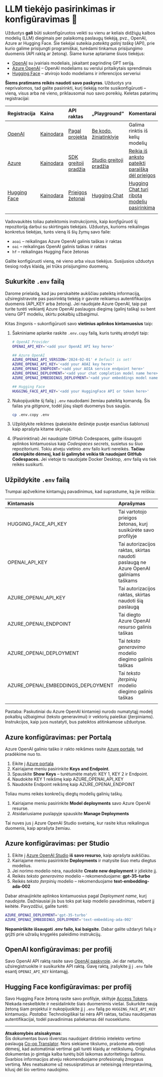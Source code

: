 <!--
CO_OP_TRANSLATOR_METADATA:
{
  "original_hash": "49ededa179004ea998664c780fbeac39",
  "translation_date": "2025-08-26T20:14:13+00:00",
  "source_file": "00-course-setup/03-providers.md",
  "language_code": "lt"
}
-->
# LLM tiekėjo pasirinkimas ir konfigūravimas 🔑

Užduotys **gali** būti sukonfigūruotos veikti su vienu ar keliais didžiųjų kalbos modelių (LLM) diegimais per palaikomą paslaugų tiekėją, pvz., OpenAI, Azure ar Hugging Face. Šie tiekėjai suteikia _pateiktą galinį tašką_ (API), prie kurio galime prisijungti programiškai, turėdami tinkamus prisijungimo duomenis (API raktą ar žetoną). Šiame kurse aptariame šiuos tiekėjus:

 - [OpenAI](https://platform.openai.com/docs/models?WT.mc_id=academic-105485-koreyst) su įvairiais modeliais, įskaitant pagrindinę GPT seriją.
 - [Azure OpenAI](https://learn.microsoft.com/azure/ai-services/openai/?WT.mc_id=academic-105485-koreyst) – OpenAI modeliams su verslui pritaikytais sprendimais
 - [Hugging Face](https://huggingface.co/docs/hub/index?WT.mc_id=academic-105485-koreyst) – atvirojo kodo modeliams ir inferencijos serveriui

**Šiems pratimams reikės naudoti savo paskyras**. Užduotys yra neprivalomos, tad galite pasirinkti, kurį tiekėją norite susikonfigūruoti – vieną, visus arba nė vieno, priklausomai nuo savo poreikių. Keletas patarimų registracijai:

| Registracija | Kaina | API raktas | „Playground“ | Komentarai |
|:---|:---|:---|:---|:---|
| [OpenAI](https://platform.openai.com/signup?WT.mc_id=academic-105485-koreyst)| [Kainodara](https://openai.com/pricing#language-models?WT.mc_id=academic-105485-koreyst)| [Pagal projektą](https://platform.openai.com/api-keys?WT.mc_id=academic-105485-koreyst) | [Be kodo, žiniatinklyje](https://platform.openai.com/playground?WT.mc_id=academic-105485-koreyst) | Galima rinktis iš kelių modelių |
| [Azure](https://aka.ms/azure/free?WT.mc_id=academic-105485-koreyst)| [Kainodara](https://azure.microsoft.com/pricing/details/cognitive-services/openai-service/?WT.mc_id=academic-105485-koreyst)| [SDK greitoji pradžia](https://learn.microsoft.com/azure/ai-services/openai/quickstart?WT.mc_id=academic-105485-koreyst)| [Studio greitoji pradžia](https://learn.microsoft.com/azure/ai-services/openai/quickstart?WT.mc_id=academic-105485-koreyst) |  [Reikia iš anksto pateikti paraišką dėl prieigos](https://learn.microsoft.com/azure/ai-services/openai/?WT.mc_id=academic-105485-koreyst)|
| [Hugging Face](https://huggingface.co/join?WT.mc_id=academic-105485-koreyst) | [Kainodara](https://huggingface.co/pricing) | [Prieigos žetonai](https://huggingface.co/docs/hub/security-tokens?WT.mc_id=academic-105485-koreyst) | [Hugging Chat](https://huggingface.co/chat/?WT.mc_id=academic-105485-koreyst)| [Hugging Chat turi ribotą modelių pasirinkimą](https://huggingface.co/chat/models?WT.mc_id=academic-105485-koreyst) |
| | | | | |

Vadovaukitės toliau pateiktomis instrukcijomis, kaip _konfigūruoti_ šį repozitoriją darbui su skirtingais tiekėjais. Užduotys, kurioms reikalingas konkretus tiekėjas, turės vieną iš šių žymų savo faile:

- `aoai` – reikalingas Azure OpenAI galinis taškas ir raktas
- `oai` – reikalingas OpenAI galinis taškas ir raktas
- `hf` – reikalingas Hugging Face žetonas

Galite konfigūruoti vieną, nė vieno arba visus tiekėjus. Susijusios užduotys tiesiog rodys klaidą, jei trūks prisijungimo duomenų.

## Sukurkite `.env` failą

Darome prielaidą, kad jau perskaitėte aukščiau pateiktą informaciją, užsiregistravote pas pasirinktą tiekėją ir gavote reikiamus autentifikacijos duomenis (API_KEY arba žetoną). Jei naudojate Azure OpenAI, taip pat turite turėti veikiantį Azure OpenAI paslaugos diegimą (galinį tašką) su bent vienu GPT modeliu, skirtu pokalbių užbaigimui.

Kitas žingsnis – sukonfigūruoti savo **vietinius aplinkos kintamuosius** taip:

1. Šakniniame aplanke raskite `.env.copy` failą, kuris turėtų atrodyti taip:

   ```bash
   # OpenAI Provider
   OPENAI_API_KEY='<add your OpenAI API key here>'

   ## Azure OpenAI
   AZURE_OPENAI_API_VERSION='2024-02-01' # Default is set!
   AZURE_OPENAI_API_KEY='<add your AOAI key here>'
   AZURE_OPENAI_ENDPOINT='<add your AOIA service endpoint here>'
   AZURE_OPENAI_DEPLOYMENT='<add your chat completion model name here>' 
   AZURE_OPENAI_EMBEDDINGS_DEPLOYMENT='<add your embeddings model name here>'

   ## Hugging Face
   HUGGING_FACE_API_KEY='<add your HuggingFace API or token here>'
   ```

2. Nukopijuokite šį failą į `.env` naudodami žemiau pateiktą komandą. Šis failas yra _gitignore_, todėl jūsų slapti duomenys bus saugūs.

   ```bash
   cp .env.copy .env
   ```

3. Užpildykite reikšmes (pakeiskite dešinėje pusėje esančius šablonus) kaip aprašyta kitame skyriuje.

4. (Pasirinktinai) Jei naudojate GitHub Codespaces, galite išsaugoti aplinkos kintamuosius kaip _Codespaces secrets_, susietus su šiuo repozitoriumi. Tokiu atveju vietinio .env failo kurti nereikės. **Tačiau atkreipkite dėmesį, kad ši galimybė veikia tik naudojant GitHub Codespaces.** Jei vietoje to naudojate Docker Desktop, .env failą vis tiek reikės susikurti.

## Užpildykite `.env` failą

Trumpai apžvelkime kintamųjų pavadinimus, kad suprastume, ką jie reiškia:

| Kintamasis  | Aprašymas  |
| :--- | :--- |
| HUGGING_FACE_API_KEY | Tai vartotojo prieigos žetonas, kurį susikūrėte savo profilyje |
| OPENAI_API_KEY | Tai autorizacijos raktas, skirtas naudoti paslaugą ne Azure OpenAI galiniams taškams |
| AZURE_OPENAI_API_KEY | Tai autorizacijos raktas, skirtas naudoti šią paslaugą |
| AZURE_OPENAI_ENDPOINT | Tai diegto Azure OpenAI resurso galinis taškas |
| AZURE_OPENAI_DEPLOYMENT | Tai _teksto generavimo_ modelio diegimo galinis taškas |
| AZURE_OPENAI_EMBEDDINGS_DEPLOYMENT | Tai _teksto įterpinių_ modelio diegimo galinis taškas |
| | |

Pastaba: Paskutiniai du Azure OpenAI kintamieji nurodo numatytąjį modelį pokalbių užbaigimui (teksto generavimui) ir vektorių paieškai (įterpiniams). Instrukcijos, kaip juos nustatyti, bus pateiktos atitinkamose užduotyse.

## Azure konfigūravimas: per Portalą

Azure OpenAI galinio taško ir rakto reikšmes rasite [Azure portale](https://portal.azure.com?WT.mc_id=academic-105485-koreyst), tad pradėkime nuo to.

1. Eikite į [Azure portalą](https://portal.azure.com?WT.mc_id=academic-105485-koreyst)
1. Kairiajame meniu pasirinkite **Keys and Endpoint**.
1. Spauskite **Show Keys** – turėtumėte matyti: KEY 1, KEY 2 ir Endpoint.
1. Naudokite KEY 1 reikšmę kaip AZURE_OPENAI_API_KEY
1. Naudokite Endpoint reikšmę kaip AZURE_OPENAI_ENDPOINT

Toliau mums reikės konkrečių diegtų modelių galinių taškų.

1. Kairiajame meniu pasirinkite **Model deployments** savo Azure OpenAI resurse.
1. Atsidariusiame puslapyje spauskite **Manage Deployments**

Tai nuves jus į Azure OpenAI Studio svetainę, kur rasite kitus reikalingus duomenis, kaip aprašyta žemiau.

## Azure konfigūravimas: per Studio

1. Eikite į [Azure OpenAI Studio](https://oai.azure.com?WT.mc_id=academic-105485-koreyst) **iš savo resurso**, kaip aprašyta aukščiau.
1. Kairiajame meniu pasirinkite **Deployments** ir matysite šiuo metu diegtus modelius.
1. Jei norimo modelio nėra, naudokite **Create new deployment** ir įdiekite jį.
1. Reikės _teksto generavimo_ modelio – rekomenduojame: **gpt-35-turbo**
1. Reikės _teksto įterpinių_ modelio – rekomenduojame **text-embedding-ada-002**

Dabar atnaujinkite aplinkos kintamuosius pagal _Deployment name_, kurį naudojote. Dažniausiai jis bus toks pat kaip modelio pavadinimas, nebent jį keitėte. Pavyzdžiui, galite turėti:

```bash
AZURE_OPENAI_DEPLOYMENT='gpt-35-turbo'
AZURE_OPENAI_EMBEDDINGS_DEPLOYMENT='text-embedding-ada-002'
```

**Nepamirškite išsaugoti .env failo, kai baigsite**. Dabar galite uždaryti failą ir grįžti prie užrašų knygelės paleidimo instrukcijų.

## OpenAI konfigūravimas: per profilį

Savo OpenAI API raktą rasite savo [OpenAI paskyroje](https://platform.openai.com/api-keys?WT.mc_id=academic-105485-koreyst). Jei dar neturite, užsiregistruokite ir susikurkite API raktą. Gavę raktą, įrašykite jį į `.env` faile esantį `OPENAI_API_KEY` kintamąjį.

## Hugging Face konfigūravimas: per profilį

Savo Hugging Face žetoną rasite savo profilyje, skiltyje [Access Tokens](https://huggingface.co/settings/tokens?WT.mc_id=academic-105485-koreyst). Niekada neskelbkite ir nesidalinkite šiais duomenimis viešai. Sukurkite naują žetoną šiam projektui ir nukopijuokite jį į `.env` failą po `HUGGING_FACE_API_KEY` kintamuoju. _Pastaba:_ Technologiškai tai nėra API raktas, tačiau naudojamas autentifikacijai, todėl pavadinimas paliekamas dėl nuoseklumo.

---

**Atsakomybės atsisakymas**:  
Šis dokumentas buvo išverstas naudojant dirbtinio intelekto vertimo paslaugą [Co-op Translator](https://github.com/Azure/co-op-translator). Nors siekiame tikslumo, prašome atkreipti dėmesį, kad automatiniai vertimai gali turėti klaidų ar netikslumų. Originalus dokumentas jo gimtąja kalba turėtų būti laikomas autoritetingu šaltiniu. Svarbios informacijos atveju rekomenduojame profesionalų žmogaus vertimą. Mes neatsakome už nesusipratimus ar neteisingą interpretavimą, kilusį dėl šio vertimo naudojimo.